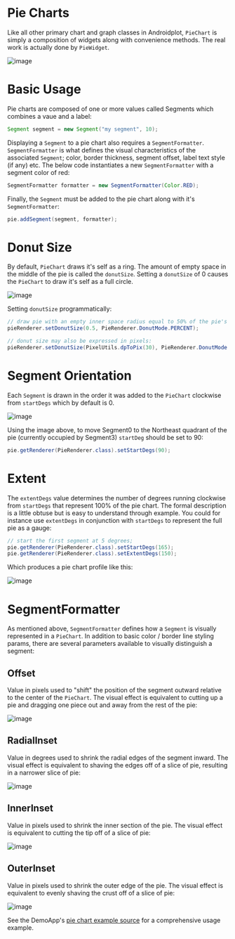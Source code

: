 # Pie Charts
Like all other primary chart and graph classes in Androidplot, `PieChart` is simply a composition
of widgets along with convenience methods.  The real work is actually done by `PieWidget`.

![image](images/screens/pie_horiz.png)

# Basic Usage
Pie charts are composed of one or more values called Segments which combines a vaue and a label:

```java
Segment segment = new Segment("my segment", 10);
```

Displaying a `Segment` to a pie chart also requires a `SegmentFormatter`.  `SegmentFormatter` is what defines
the visual characteristics of the associated `Segment`; color, border thickness, 
segment offset, label text style (if any) etc.  The below code instantiates a new `SegmentFormatter`
with a segment color of red:

```java
SegmentFormatter formatter = new SegmentFormatter(Color.RED);
```

Finally, the `Segment` must be added to the pie chart along with it's `SegmentFormatter`:

```java
pie.addSegment(segment, formatter);
```

# Donut Size
By default, `PieChart` draws it's self as a ring.  The amount of empty space in the middle of
the pie is called the `donutSize`.  Setting a `donutSize` of 0 causes the `PieChart` to draw it's 
self as a full circle.

![image](images/pie_donut_size.png)

Setting `donutSize` programmatically:

```java
// draw pie with an empty inner space radius equal to 50% of the pie's radius.
pieRenderer.setDonutSize(0.5, PieRenderer.DonutMode.PERCENT);

// donut size may also be expressed in pixels:
pieRenderer.setDonutSize(PixelUtils.dpToPix(30), PieRenderer.DonutMode.PIXELS);
```

# Segment Orientation
Each `Segment` is drawn in the order it was added to the `PieChart` clockwise from `startDegs` 
which by default is 0.

![image](images/pie_orientation.png)

Using the image above, to move Segment0 to the Northeast quadrant
of the pie (currently occupied by Segment3) `startDeg` should be set to 90:

```java
pie.getRenderer(PieRenderer.class).setStartDegs(90);
```
# Extent
The `extentDegs` value determines the number of degrees running clockwise from `startDegs` that 
represent 100% of the pie chart.  The formal description is a little obtuse but is easy to understand 
through example.  You could for instance use `extentDegs` in conjunction with `startDegs` to represent 
the full pie as a gauge:

```java
// start the first segment at 5 degrees;
pie.getRenderer(PieRenderer.class).setStartDegs(165);
pie.getRenderer(PieRenderer.class).setExtentDegs(150);
```
Which produces a pie chart profile like this:

![image](images/pie_extent.png)

# SegmentFormatter
As mentioned above, `SegmentFormatter` defines how a `Segment` is visually represented in a `PieChart`.
In addition to basic color / border line styling params, there are several parameters available
to visually distinguish a segment:

## Offset
Value in pixels used to "shift" the position of the segment outward relative to the center of the `PieChart`.
The visual effect is equivalent to cutting up a pie and dragging one piece out and away from the rest of the pie:

![image](images/pie_offset.png)

## RadialInset
Value in degrees used to shrink the radial edges of the segment inward.  The visual effect is equivalent
to shaving the edges off of a slice of pie, resulting in a narrower slice of pie:

![image](images/pie_radial_inset.png)

## InnerInset
Value in pixels used to shrink the inner section of the pie.  The visual effect is equivalent to
cutting the tip off of a slice of pie:

![image](images/pie_inner_inset.png)

## OuterInset
Value in pixels used to shrink the outer edge of the pie.  The visual effect is equivalent to evenly
shaving the crust off of a slice of pie:

![image](images/pie_outer_inset.png)

See the DemoApp's 
[pie chart example source](../demoapp/src/main/java/com/androidplot/demos/SimplePieChartActivity.java) for a comprehensive usage example.

